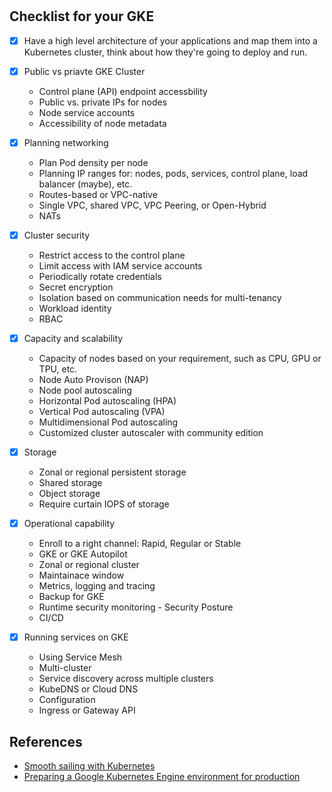 #

## Checklist for your GKE

- [X] Have a high level architecture of your applications and map them into a Kubernetes cluster, think about how they're going to deploy and run. 

- [X] Public vs priavte GKE Cluster
    - Control plane (API) endpoint accessbility
    - Public vs. private IPs for nodes
    - Node service accounts
    - Accessibility of node metadata


- [X] Planning networking
    - Plan Pod density per node
    - Planning IP ranges for: nodes, pods, services, control plane, load balancer (maybe), etc.
    - Routes-based or VPC-native
    - Single VPC, shared VPC, VPC Peering, or Open-Hybrid
    - NATs


- [X] Cluster security
    - Restrict access to the control plane
    - Limit access with IAM service accounts
    - Periodically rotate credentials
    - Secret encryption
    - Isolation based on communication needs for multi-tenancy
    - Workload identity
    - RBAC


- [X] Capacity and scalability
    - Capacity of nodes based on your requirement, such as CPU, GPU or TPU, etc.
    - Node Auto Provison (NAP)
    - Node pool autoscaling
    - Horizontal Pod autoscaling (HPA)
    - Vertical Pod autoscaling (VPA)
    - Multidimensional Pod autoscaling
    - Customized cluster autoscaler with community edition


- [X] Storage
    - Zonal or regional persistent storage
    - Shared storage
    - Object storage
    - Require curtain IOPS of storage 


- [X] Operational capability
    - Enroll to a right channel: Rapid, Regular or Stable
    - GKE or GKE Autopilot
    - Zonal or regional cluster
    - Maintainace window
    - Metrics, logging and tracing
    - Backup for GKE
    - Runtime security monitoring - Security Posture
    - CI/CD

- [X] Running services on GKE
    - Using Service Mesh
    - Multi-cluster
    - Service discovery across multiple clusters
    - KubeDNS or Cloud DNS
    - Configuration
    - Ingress or Gateway API

## References
- [Smooth sailing with Kubernetes](https://cloud.google.com/kubernetes-engine/kubernetes-comic)
- [Preparing a Google Kubernetes Engine environment for production ](https://cloud.google.com/architecture/prep-kubernetes-engine-for-prod)